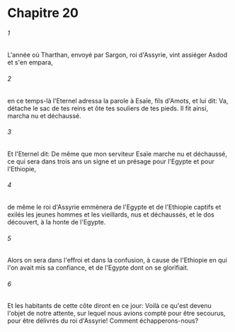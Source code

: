# Chapitre 20

###### 1
L'année où Tharthan, envoyé par Sargon, roi d'Assyrie, vint assiéger Asdod et s'en empara,
###### 2
en ce temps-là l'Eternel adressa la parole à Esaïe, fils d'Amots, et lui dit: Va, détache le sac de tes reins et ôte tes souliers de tes pieds. Il fit ainsi, marcha nu et déchaussé.
###### 3
Et l'Eternel dit: De même que mon serviteur Esaïe marche nu et déchaussé, ce qui sera dans trois ans un signe et un présage pour l'Egypte et pour l'Ethiopie,
###### 4
de même le roi d'Assyrie emmènera de l'Egypte et de l'Ethiopie captifs et exilés les jeunes hommes et les vieillards, nus et déchaussés, et le dos découvert, à la honte de l'Egypte.
###### 5
Alors on sera dans l'effroi et dans la confusion, à cause de l'Ethiopie en qui l'on avait mis sa confiance, et de l'Egypte dont on se glorifiait.
###### 6
Et les habitants de cette côte diront en ce jour: Voilà ce qu'est devenu l'objet de notre attente, sur lequel nous avions compté pour être secourus, pour être délivrés du roi d'Assyrie! Comment échapperons-nous?
